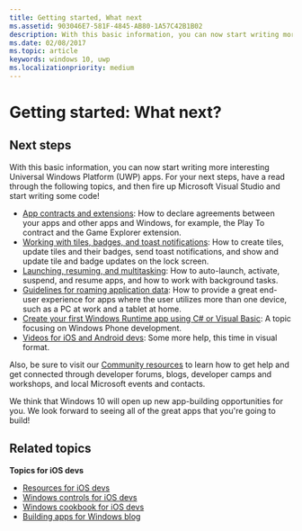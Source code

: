 ```yaml
---
title: Getting started, What next
ms.assetid: 903046E7-581F-4845-AB80-1A57C42B1B02
description: With this basic information, you can now start writing more interesting Universal Windows Platform (UWP) apps.
ms.date: 02/08/2017
ms.topic: article
keywords: windows 10, uwp
ms.localizationpriority: medium
---
```

# Getting started: What next?


## Next steps

With this basic information, you can now start writing more interesting Universal Windows Platform (UWP) apps. For your next steps, have a read through the following topics, and then fire up Microsoft Visual Studio and start writing some code!

-   [App contracts and extensions](/previous-versions/windows/apps/hh464906(v=win.10)): How to declare agreements between your apps and other apps and Windows, for example, the Play To contract and the Game Explorer extension.
-   [Working with tiles, badges, and toast notifications](/previous-versions/windows/apps/hh868259(v=win.10)): How to create tiles, update tiles and their badges, send toast notifications, and show and update tile and badge updates on the lock screen.
-   [Launching, resuming, and multitasking](/previous-versions/windows/apps/hh770837(v=win.10)): How to auto-launch, activate, suspend, and resume apps, and how to work with background tasks.
-   [Guidelines for roaming application data](/windows/apps/design/app-settings/store-and-retrieve-app-data): How to provide a great end-user experience for apps where the user utilizes more than one device, such as a PC at work and a tablet at home.
-   [Create your first Windows Runtime app using C# or Visual Basic](/previous-versions/windows/apps/hh974581(v=win.10)): A topic focusing on Windows Phone development.
-   [Videos for iOS and Android devs](/previous-versions/windows/apps/dn393982(v=win.10)): Some more help, this time in visual format.

Also, be sure to visit our [Community resources](https://developer.microsoft.com/windows/support) to learn how to get help and get connected through developer forums, blogs, developer camps and workshops, and local Microsoft events and contacts.

We think that Windows 10 will open up new app-building opportunities for you. We look forward to seeing all of the great apps that you're going to build!

## Related topics

**Topics for iOS devs**
* [Resources for iOS devs](/previous-versions/windows/apps/jj945493(v=win.10))
* [Windows controls for iOS devs](/previous-versions/windows/apps/dn263255(v=win.10))
* [Windows cookbook for iOS devs](/previous-versions/windows/apps/dn263256(v=win.10))
* [Building apps for Windows blog](https://blogs.windows.com/buildingapps/2016/01/27/visual-studio-walkthrough-for-ios-developers/)